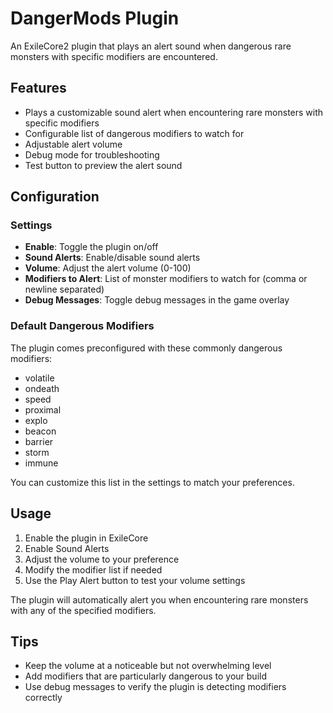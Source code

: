 # DangerMods Plugin

An ExileCore2 plugin that plays an alert sound when dangerous rare monsters with specific modifiers are encountered.

## Features

- Plays a customizable sound alert when encountering rare monsters with specific modifiers
- Configurable list of dangerous modifiers to watch for
- Adjustable alert volume
- Debug mode for troubleshooting
- Test button to preview the alert sound

## Configuration

### Settings

- **Enable**: Toggle the plugin on/off
- **Sound Alerts**: Enable/disable sound alerts
- **Volume**: Adjust the alert volume (0-100)
- **Modifiers to Alert**: List of monster modifiers to watch for (comma or newline separated)
- **Debug Messages**: Toggle debug messages in the game overlay

### Default Dangerous Modifiers

The plugin comes preconfigured with these commonly dangerous modifiers:

- volatile
- ondeath
- speed
- proximal
- explo
- beacon
- barrier
- storm
- immune

You can customize this list in the settings to match your preferences.

## Usage

1. Enable the plugin in ExileCore
2. Enable Sound Alerts
3. Adjust the volume to your preference
4. Modify the modifier list if needed
5. Use the Play Alert button to test your volume settings

The plugin will automatically alert you when encountering rare monsters with any of the specified modifiers.

## Tips

- Keep the volume at a noticeable but not overwhelming level
- Add modifiers that are particularly dangerous to your build
- Use debug messages to verify the plugin is detecting modifiers correctly